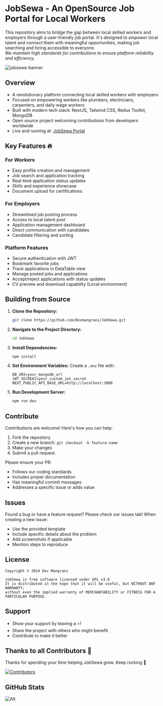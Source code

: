 # JobSewa - An OpenSource Job Portal for Local Workers
This repository aims to bridge the gap between local skilled workers and employers through a user-friendly job portal. It's designed to *empower* local talent and *connect* them with meaningful opportunities, making job searching and hiring accessible to everyone. <br> *We maintain high standards for contributions to ensure platform reliability and efficiency.*

![jobsewa-banner](https://raw.githubusercontent.com/andreasbm/readme/master/assets/lines/colored.png)

## Overview

- A revolutionary platform connecting local skilled workers with employers
- Focused on empowering workers like plumbers, electricians, carpenters, and daily wage workers
- Built with modern tech stack: NextJS, Tailwind CSS, Redux Toolkit, MongoDB
- Open source project welcoming contributions from developers worldwide
- Live and running at: [JobSewa Portal](https://epics-project-jobsearch.vercel.app/)

## Key Features 🔥

### For Workers
- Easy profile creation and management
- Job search and application tracking
- Real-time application status updates
- Skills and experience showcase
- Document upload for certifications

### For Employers
- Streamlined job posting process
- Access to local talent pool
- Application management dashboard
- Direct communication with candidates
- Candidate filtering and sorting

### Platform Features
- Secure authentication with JWT
- Bookmark favorite jobs
- Track applications in DataTable view
- Manage posted jobs and applications
- Accept/reject applications with status updates
- CV preview and download capability (Local environment)

## Building from Source

1. **Clone the Repository:**
   ```bash
   git clone https://github.com/Devmangrani/JobSewa.git
   ```

2. **Navigate to the Project Directory:**
   ```bash
   cd JobSewa
   ```

3. **Install Dependencies:**
   ```bash
   npm install
   ```

4. **Set Environment Variables:**
   Create a `.env` file with:
   ```
   DB_URI=your_mongodb_url
   JWT_SECREAT=your_custom_jwt_secret
   NEXT_PUBLIC_API_BASE_URL=http://localhost:3000
   ```

5. **Run Development Server:**
   ```bash
   npm run dev
   ```

## Contribute

Contributions are welcome! Here's how you can help:

1. Fork the repository
2. Create a new branch: `git checkout -b feature-name`
3. Make your changes
4. Submit a pull request

Please ensure your PR:
- Follows our coding standards
- Includes proper documentation
- Has meaningful commit messages
- Addresses a specific issue or adds value

## Issues

Found a bug or have a feature request? Please check our issues tab! When creating a new issue:
- Use the provided template
- Include specific details about the problem
- Add screenshots if applicable
- Mention steps to reproduce

## License

```
Copyright © 2024 Dev Mangrani

JobSewa is free software licensed under GPL v3.0
It is distributed in the hope that it will be useful, but WITHOUT ANY WARRANTY;
without even the implied warranty of MERCHANTABILITY or FITNESS FOR A PARTICULAR PURPOSE.
```

## Support
- Show your support by leaving a ⭐️!
- Share the project with others who might benefit
- Contribute to make it better

## Thanks to all Contributors 🎉
Thanks for spending your time helping JobSewa grow. Keep rocking 🚀

[![Contributors](https://contrib.rocks/image?repo=Devmangrani/JobSewa)](https://github.com/Devmangrani/JobSewa/graphs/contributors)

## GitHub Stats

![Alt](https://repobeats.axiom.co/api/embed/8cb1ff4c1eeba5b90e8ad7047e9e14d792e5861a.svg "Repobeats analytics image")

